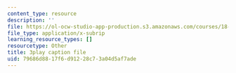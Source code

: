 ```yaml
---
content_type: resource
description: ''
file: https://ol-ocw-studio-app-production.s3.amazonaws.com/courses/18-06sc-linear-algebra-fall-2011/79686d8817f6d91228c73a04d5af7ade_AmQcoopBUTk.srt
file_type: application/x-subrip
learning_resource_types: []
resourcetype: Other
title: 3play caption file
uid: 79686d88-17f6-d912-28c7-3a04d5af7ade
---
```

